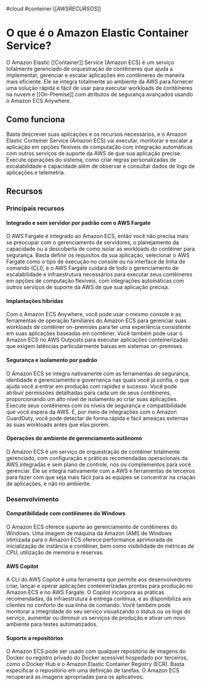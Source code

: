 #cloud #conteiner
[[_AWSRECURSOS_]]
# O que é o Amazon Elastic Container Service?

O Amazon Elastic [[Container]] Service (Amazon ECS) é um serviço totalmente gerenciado de orquestração de contêineres que ajuda a implementar, gerenciar e escalar aplicações em contêineres de maneira mais eficiente.  Ele se integra totalmente ao ambiente da AWS para fornecer uma solução rápida e fácil de usar para executar workloads de contêineres na nuvem e [[On-Premise]] com atributos de segurança avançados usando o Amazon ECS Anywhere.

## Como funciona
Basta descrever suas aplicações e os recursos necessários, e o Amazon Elastic Conteiner Service (Amazon ECS) vai executar, monitorar e escalar a aplicação em opções flexíveis de computação com integração automáticas com outros serviços de suporte da AWS de que sua aplicação precise. Execute operações do sistema, como criar regras personalizadas de escalabilidade e capacidade além de observar e consultar dados de logs de aplicações e telemetria. 

## Recursos
### Principais recursos
#### Integrado e sem servidor por padrão com o AWS Fargate
O AWS Fargate é integrado ao Amazon ECS, então você não precisa mais se preocupar com o gerenciamento de servidores, o planejamento da capacidade ou a descoberta de como isolar as workloads do contêiner para segurança. Basta definir os requisitos da sua aplicação, selecionar o AWS Fargate como o tipo de execução no console ou na interface de linha de comando (CLI), e o AWS Fargate cuidará de todo o gerenciamento de escalabilidade e infraestrutura necessários para executar seus contêineres em opções de computação flexíveis, com integrações automáticas com outros serviços de suporte da AWS de que sua aplicação precisa.

#### Implantações híbridas
Com o Amazon ECS Anywhere, você pode usar o mesmo console e as ferramentas de operação familiares do Amazon ECS para gerenciar suas workloads de contêiner on-premises para ter uma experiência consistente em suas aplicações baseadas em contêiner. Você também pode usar o Amazon ECS no AWS Outposts para executar aplicações conteinerizadas que exigem latências particularmente baixas em sistemas on-premises.

#### Segurança e isolamento por padrão
O Amazon ECS se integra nativamente com as ferramentas de segurança, identidade e gerenciamento e governança nas quais você já confia, o que ajuda você a entrar em produção com rapidez e sucesso. Você pode atribuir permissões detalhadas para cada um de seus contêineres, proporcionando um alto nível de isolamento ao criar suas aplicações. Execute seus contêineres com os níveis de segurança e compatibilidade que você espera da AWS. E, por meio de integrações com o Amazon GuardDuty, você pode detectar de forma rápida e fácil ameaças externas às suas workloads antes que elas piorem.

#### Operações do ambiente de gerenciamento autônomo 
O Amazon ECS é um serviço de orquestração de contêiner totalmente gerenciado, com configuração e práticas recomendadas operacionais da AWS integradas e sem plano de controle, nós ou complementos para você gerenciar. Ele se integra nativamente com a AWS e ferramentas de terceiros para fazer com que seja mais fácil para as equipes se concentrar na criação de aplicações, e não no ambiente.
### Desenvolvimento 
#### Compatibilidade com contêineres do Windows
O Amazon ECS oferece suporte ao gerenciamento de contêineres do Windows. Uma imagem de máquina da Amazon (AMI) de Windows otimizada para o Amazon ECS oferece performance aprimorada de inicialização de instância e contêiner, bem como visibilidade de métricas de CPU, utilização de memória e reservas.

#### AWS Copilot
A CLI do AWS Copilot é uma ferramenta que permite aos desenvolvedores criar, lançar e operar aplicações conteinerizadas prontas para produção no Amazon ECS e no AWS Fargate. O Copilot incorpora as práticas recomendadas, da infraestrutura à entrega contínua, e as disponibiliza aos clientes no conforto de sua linha de comando. Você também pode monitorar a integridade do seu serviço visualizando o status ou os logs do serviço, aumentar ou diminuir os serviços de produção e ativar um novo ambiente para testes automatizados.

#### Suporte a repositórios
O Amazon ECS pode ser usado com qualquer repositório de imagens do Docker ou registro privado do Docker acessível hospedado por terceiros, como o Docker Hub e o Amazon Elastic Container Registry (ECR). Basta especificar o repositório em uma definição de tarefas. O Amazon ECS recuperará as imagens apropriadas para os aplicativos.